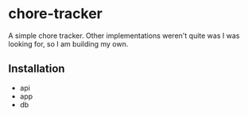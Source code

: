 # chore-tracker
A simple chore tracker. Other implementations weren't quite was I was looking for, so I am building my own.

## Installation
- api
- app
- db